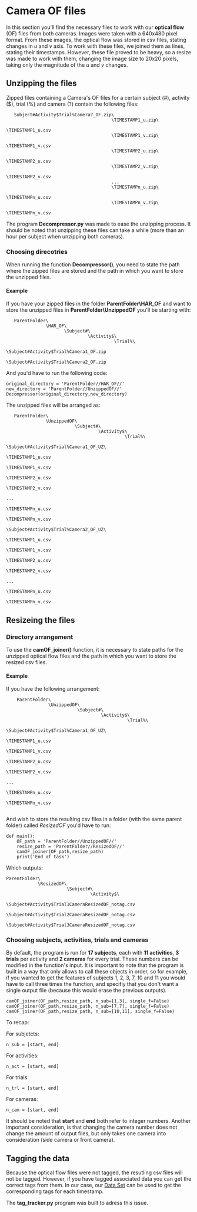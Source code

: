 # Camera OF files


In this section you'll find the necessary files to work with our **optical flow** (OF) files from both cameras. Images were taken with a 640x480 pixel
format. From these images, the optical flow was stored in csv files, stating changes in *u* and *v* axis. To work with these files, we
joined them as lines, stating their timestamps. However, these file proved to be heavy, so a resize was made to work with them, changing 
the image size to 20x20 pixels, taking only the magnitude of the *u* and *v* changes.

## Unzipping the files

Zipped files containing a Camera's OF files for a certain subject (#), activity ($), trial (%) and camera (?) contain the following files:

```
   Subject#Activity$Trial%Camera?_OF.zip\
                                        \TIMESTAMP1_u.zip\
                                                         \TIMESTAMP1_u.csv
                                        \TIMESTAMP1_v.zip\
                                                         \TIMESTAMP1_v.csv
                                        \TIMESTAMP2_u.zip\
                                                         \TIMESTAMP2_u.csv
                                        \TIMESTAMP2_v.zip\
                                                         \TIMESTAMP2_v.csv
                                        ...
                                        \TIMESTAMPn_u.zip\
                                                         \TIMESTAMPn_u.csv
                                        \TIMESTAMPn_v.zip\
                                                         \TIMESTAMPn_v.csv

```

The program **Decompressor.py** was made to ease the unzipping process. It should be noted that unzipping these files can take a while (more than an hour per subject when unzipping both cameras).

### Choosing direcotries

When running the function **Decompressor()**, you need to state the path where the zipped files are stored and the path in which you want to store the unzipped files.

#### Example
 
If you have your zipped files in the folder **ParentFolder\HAR_OF** and want to store the unzipped files in **ParentFolder\UnzippedOF** you'll be starting with:

```
   ParentFolder\
               \HAR_OF\
                      \Subject#\
                               \Activity$\
                                         \Trial%\
                                                \Subject#Activity$Trial%Camera1_OF.zip
                                                \Subject#Activity$Trial%Camera2_OF.zip

```

And you'd have to run the following code:

    original_directory = 'ParentFolder//HAR_OF//'
    new_directory = 'ParentFolder//UnzippedOF//'
    Decompressor(original_directory,new_directory)

The unzipped files will be arranged as:

```
   ParentFolder\
               \UnzippedOF\
                          \Subject#\
                                   \Activity$\
                                             \Trial%\
                                                    \Subject#Activity$Trial%Camera1_OF_UZ\
                                                                                         \TIMESTAMP1_u.csv
                                                                                         \TIMESTAMP1_v.csv
                                                                                         \TIMESTAMP2_u.csv
                                                                                         \TIMESTAMP2_v.csv
                                                                                         ...
                                                                                         \TIMESTAMPn_u.csv
                                                                                         \TIMESTAMPn_v.csv
                                                    \Subject#Activity$Trial%Camera2_OF_UZ\
                                                                                         \TIMESTAMP1_u.csv
                                                                                         \TIMESTAMP1_v.csv
                                                                                         \TIMESTAMP2_u.csv
                                                                                         \TIMESTAMP2_v.csv
                                                                                         ...
                                                                                         \TIMESTAMPn_u.csv
                                                                                         \TIMESTAMPn_v.csv

```

## Resizeing the files

### Directory arrangement

To use the **camOF_joiner()** function, it is necessary to state paths for the unzipped optical flow files and the path in which you want to store the resized csv files.


#### Example

If you have the following arrangement:

```
    ParentFolder\
                \UnzippedOF\
                           \Subject#\
                                    \Activity$\
                                              \Trial%\
                                                     \Subject#Activity$Trial%Camera1_OF_UZ\
                                                                                          \TIMESTAMP1_u.csv
                                                                                          \TIMESTAMP1_v.csv
                                                                                          \TIMESTAMP2_u.csv
                                                                                          \TIMESTAMP2_v.csv
                                                                                          ...
                                                                                          \TIMESTAMPn_u.csv
                                                                                          \TIMESTAMPn_v.csv
                                                                                          
```
And wish to store the resulting csv files in a folder (with the same parent folder) called *ResizedOF* you'd have to run:

```
def main():
    OF_path = 'ParentFolder//UnzippedOF//'
    resize_path = 'ParentFolder//ResizedOF//'
    camOF_joiner(OF_path,resize_path)
    print('End of task')
```
  Which outputs:

    ParentFolder\
                \ResizedOF\
                           \Subject#\
                                    \Activity$\
                                              \Subject#Activity$Trial1CameraResizedOF_notag.csv
                                              \Subject#Activity$Trial2CameraResizedOF_notag.csv
                                              \Subject#Activity$Trial3CameraResizedOF_notag.csv


### Choosing subjects, activities, trials and cameras

By default, the program is run for **17 subjects**, each with **11 activities**, **3 trials** per activity and **2 cameras** for every trial. These numbers can be modified in the function's input. It is important to note that the program is built in a way that only allows to call these objects in order, so for example, if you wanted to get the features of subjects 1, 2, 3, 7, 10 and 11 you would have to call three times the function, and specifiy that you don't want a single output file (because this would erase the previous outputs).


    camOF_joiner(OF_path,resize_path, n_sub=[1,3], single_f=False)
    camOF_joiner(OF_path,resize_path, n_sub=[7,7], single_f=False)
    camOF_joiner(OF_path,resize_path, n_sub=[10,11], single_f=False)
    

To recap:


  For subjetcts:
  
    n_sub = [start, end] 


  For activities:
  
    n_act = [start, end]


  For trials:
  
    n_trl = [start, end]
    
    
  For cameras:
  
    n_cam = [start, end]

It should be noted that **start** and **end** both refer to integer numbers. Another important consideration, is that changing the camera number does not change the amount of output files, but only takes one camera into consideration (side camera or front camera).

## Tagging the data

Because the optical flow files were not tagged, the resutling csv files will not be tagged. However, if you have tagged associated data you can get the correct tags from them. In our case, our [Data Set](https://drive.google.com/file/d/1JBGU5W2uq9rl8h7bJNt2lN4SjfZnFxmQ/view) can be used to get the corresponding tags for each timestamp.

The **tag_tracker.py** program was built to adress this issue.



